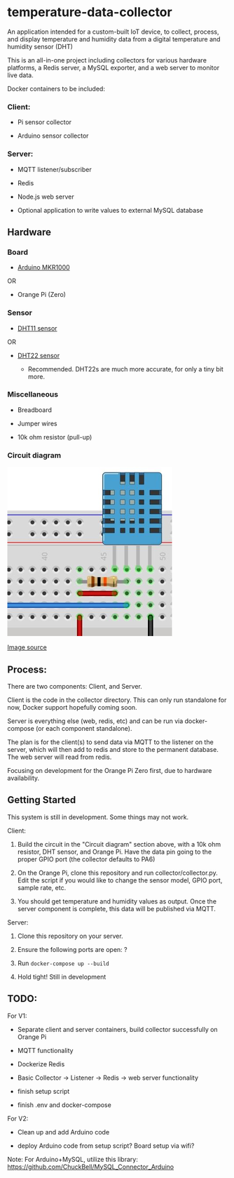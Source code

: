 # temperature-data-collector
An application intended for a custom-built IoT device, to collect, process, and display temperature and humidity data from a digital temperature and humidity sensor (DHT)

This is an all-in-one project including collectors for various hardware platforms, a Redis server, a MySQL exporter, and a web server to monitor live data.

Docker containers to be included:

### Client:

- Pi sensor collector

- Arduino sensor collector

### Server:

- MQTT listener/subscriber

- Redis

- Node.js web server

- Optional application to write values to external MySQL database

## Hardware

### Board

- [Arduino MKR1000](https://store-usa.arduino.cc/collections/boards/products/arduino-mkr1000-wifi-with-headers-mounted)

OR

- Orange Pi (Zero)


### Sensor

- [DHT11 sensor](https://www.amazon.com/Temperature-Humidity-Digital-3-3V-5V-Raspberry/dp/B07WT2HJ4F/ref=sr_1_1?keywords=dht11+sensor&qid=1638560461&sr=8-1)

OR

- [DHT22 sensor](https://www.adafruit.com/product/385)

	- Recommended. DHT22s are much more accurate, for only a tiny bit more.

### Miscellaneous

- Breadboard

- Jumper wires

- 10k ohm resistor (pull-up)


### Circuit diagram

![DHT circuit](dht-circuit.jpg)

[Image source](https://osoyoo.com/2017/07/19/arduino-lesson-dht11-sensor/)

## Process:

There are two components: Client, and Server.

Client is the code in the collector directory. This can only run standalone for now, Docker support hopefully coming soon.

Server is everything else (web, redis, etc) and can be run via docker-compose (or each component standalone).

The plan is for the client(s) to send data via MQTT to the listener on the server, which will then add to redis and store to the permanent database. The web server will read from redis.

Focusing on development for the Orange Pi Zero first, due to hardware availability.


## Getting Started

This system is still in development. Some things may not work.

Client:

1. Build the circuit in the "Circuit diagram" section above, with a 10k ohm resistor, DHT sensor, and Orange Pi. Have the data pin going to the proper GPIO port (the collector defaults to PA6)

2. On the Orange Pi, clone this repository and run collector/collector.py. Edit the script if you would like to change the sensor model, GPIO port, sample rate, etc.

3. You should get temperature and humidity values as output. Once the server component is complete, this data will be published via MQTT.

Server:

1. Clone this repository on your server.

2. Ensure the following ports are open: ?

3. Run `docker-compose up --build`

4. Hold tight! Still in development


## TODO:

For V1:

- Separate client and server containers, build collector successfully on Orange Pi

- MQTT functionality

- Dockerize Redis

- Basic Collector -> Listener -> Redis -> web server functionality

- finish setup script

- finish .env and docker-compose

For V2:

- Clean up and add Arduino code

- deploy Arduino code from setup script? Board setup via wifi?

Note: For Arduino+MySQL, utilize this library: https://github.com/ChuckBell/MySQL_Connector_Arduino
